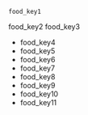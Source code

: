 ```ngMeta
food_key1
```

food_key2
food_key3
- food_key4
- food_key5
- food_key6
- food_key7
- food_key8
- food_key9
- food_key10
- food_key11
